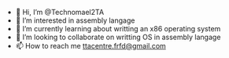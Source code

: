 - 👋 Hi, I’m @Technomael2TA
- 👀 I’m interested in assembly langage
- 🌱 I’m currently learning about writting an x86 operating system
- 💞️ I’m looking to collaborate on writting OS in assembly langage
- 📫 How to reach me ttacentre.frfd@gmail.com

<!---
Technomael2TA/Technomael2TA is a ✨ special ✨ repository because its `README.md` (this file) appears on your GitHub profile.
You can click the Preview link to take a look at your changes.
--->
